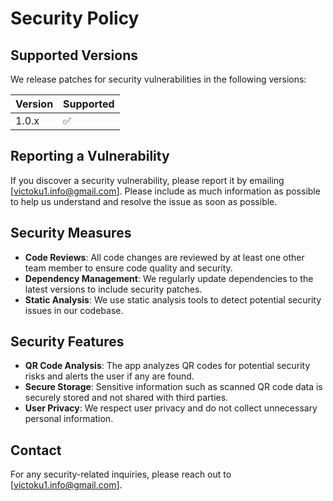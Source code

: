 # Security Policy

## Supported Versions

We release patches for security vulnerabilities in the following versions:

| Version | Supported          |
| ------- | ------------------ |
| 1.0.x   | :white_check_mark: |

## Reporting a Vulnerability

If you discover a security vulnerability, please report it by emailing [victoku1.info@gmail.com]. Please include as much information as possible to help us understand and resolve the issue as soon as possible.

## Security Measures

- **Code Reviews**: All code changes are reviewed by at least one other team member to ensure code quality and security.
- **Dependency Management**: We regularly update dependencies to the latest versions to include security patches.
- **Static Analysis**: We use static analysis tools to detect potential security issues in our codebase.

## Security Features

- **QR Code Analysis**: The app analyzes QR codes for potential security risks and alerts the user if any are found.
- **Secure Storage**: Sensitive information such as scanned QR code data is securely stored and not shared with third parties.
- **User Privacy**: We respect user privacy and do not collect unnecessary personal information.

## Contact

For any security-related inquiries, please reach out to [victoku1.info@gmail.com].















